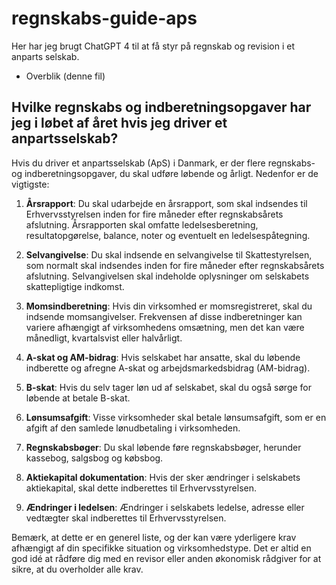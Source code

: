 # regnskabs-guide-aps

Her har jeg brugt ChatGPT 4 til at få styr på regnskab og revision i et anparts selskab.

- Overblik (denne fil)

## Hvilke regnskabs og indberetningsopgaver har jeg i løbet af året hvis jeg driver et anpartsselskab?

Hvis du driver et anpartsselskab (ApS) i Danmark, er der flere regnskabs- og indberetningsopgaver, du skal udføre løbende og årligt. Nedenfor er de vigtigste:

1. **Årsrapport**: Du skal udarbejde en årsrapport, som skal indsendes til Erhvervsstyrelsen inden for fire måneder efter regnskabsårets afslutning. Årsrapporten skal omfatte ledelsesberetning, resultatopgørelse, balance, noter og eventuelt en ledelsespåtegning. 

2. **Selvangivelse**: Du skal indsende en selvangivelse til Skattestyrelsen, som normalt skal indsendes inden for fire måneder efter regnskabsårets afslutning. Selvangivelsen skal indeholde oplysninger om selskabets skattepligtige indkomst.

3. **Momsindberetning**: Hvis din virksomhed er momsregistreret, skal du indsende momsangivelser. Frekvensen af disse indberetninger kan variere afhængigt af virksomhedens omsætning, men det kan være månedligt, kvartalsvist eller halvårligt.

4. **A-skat og AM-bidrag**: Hvis selskabet har ansatte, skal du løbende indberette og afregne A-skat og arbejdsmarkedsbidrag (AM-bidrag).

5. **B-skat**: Hvis du selv tager løn ud af selskabet, skal du også sørge for løbende at betale B-skat.

6. **Lønsumsafgift**: Visse virksomheder skal betale lønsumsafgift, som er en afgift af den samlede lønudbetaling i virksomheden.

7. **Regnskabsbøger**: Du skal løbende føre regnskabsbøger, herunder kassebog, salgsbog og købsbog.

8. **Aktiekapital dokumentation**: Hvis der sker ændringer i selskabets aktiekapital, skal dette indberettes til Erhvervsstyrelsen.

9. **Ændringer i ledelsen**: Ændringer i selskabets ledelse, adresse eller vedtægter skal indberettes til Erhvervsstyrelsen.

Bemærk, at dette er en generel liste, og der kan være yderligere krav afhængigt af din specifikke situation og virksomhedstype. Det er altid en god idé at rådføre dig med en revisor eller anden økonomisk rådgiver for at sikre, at du overholder alle krav.
